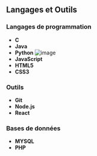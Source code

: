 ## Langages et Outils

### Langages de programmation
* **C**
* **Java**  
* **Python** ![image](https://github.com/user-attachments/assets/a63b9f55-2933-43be-900a-8084b45cab65)
* **JavaScript**
* **HTML5**
* **CSS3**

### Outils
* **Git**
* **Node.js**
* **React**

### Bases de données
* **MYSQL**
* **PHP**
